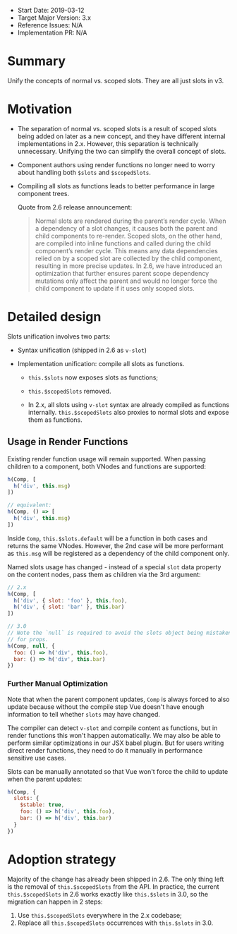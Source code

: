 - Start Date: 2019-03-12
- Target Major Version: 3.x
- Reference Issues: N/A
- Implementation PR: N/A

# Summary

Unify the concepts of normal vs. scoped slots. They are all just slots in v3.

# Motivation

- The separation of normal vs. scoped slots is a result of scoped slots being added on later as a new concept, and they have different internal implementations in 2.x. However, this separation is technically unnecessary. Unifying the two can simplify the overall concept of slots.

- Component authors using render functions no longer need to worry about handling both  `$slots` and `$scopedSlots`.

- Compiling all slots as functions leads to better performance in large component trees.

  Quote from 2.6 release announcement:

  > Normal slots are rendered during the parent’s render cycle. When a dependency of a slot changes, it causes both the parent and child components to re-render. Scoped slots, on the other hand, are compiled into inline functions and called during the child component’s render cycle. This means any data dependencies relied on by a scoped slot are collected by the child component, resulting in more precise updates. In 2.6, we have introduced an optimization that further ensures parent scope dependency mutations only affect the parent and would no longer force the child component to update if it uses only scoped slots.

# Detailed design

Slots unification involves two parts:

- Syntax unification (shipped in 2.6 as `v-slot`)

- Implementation unification: compile all slots as functions.

  - `this.$slots` now exposes slots as functions;

  - `this.$scopedSlots` removed.

  - In 2.x, all slots using `v-slot` syntax are already compiled as functions internally. `this.$scopedSlots` also proxies to normal slots and expose them as functions.

## Usage in Render Functions

Existing render function usage will remain supported. When passing children to a component, both VNodes and functions are supported:

``` js
h(Comp, [
  h('div', this.msg)
])

// equivalent:
h(Comp, () => [
  h('div', this.msg)
])
```

Inside `Comp`, `this.$slots.default` will be a function in both cases and returns the same VNodes. However, the 2nd case will be more performant as `this.msg` will be registered as a dependency of the child component only.

Named slots usage has changed - instead of a special `slot` data property on the content nodes, pass them as children via the 3rd argument:

``` js
// 2.x
h(Comp, [
  h('div', { slot: 'foo' }, this.foo),
  h('div', { slot: 'bar' }, this.bar)
])

// 3.0
// Note the `null` is required to avoid the slots object being mistaken
// for props.
h(Comp, null, {
  foo: () => h('div', this.foo),
  bar: () => h('div', this.bar)
})
```

### Further Manual Optimization

Note that when the parent component updates, `Comp` is always forced to also update because without the compile step Vue doesn't have enough information to tell whether `slots` may have changed.

The compiler can detect `v-slot` and compile content as functions, but in render functions this won't happen automatically. We may also be able to perform similar optimizations in our JSX babel plugin. But for users writing direct render functions, they need to do it manually in performance sensitive use cases.

Slots can be manually annotated so that Vue won't force the child to update when the parent updates:

``` js
h(Comp, {
  slots: {
    $stable: true,
    foo: () => h('div', this.foo),
    bar: () => h('div', this.bar)
  }
})
```

# Adoption strategy

Majority of the change has already been shipped in 2.6. The only thing left is the removal of `this.$scopedSlots` from the API. In practice, the current `this.$scopedSlots` in 2.6 works exactly like `this.$slots` in 3.0, so the migration can happen in 2 steps:

1. Use `this.$scopedSlots` everywhere in the 2.x codebase;
2. Replace all `this.$scopedSlots` occurrences with `this.$slots` in 3.0.
